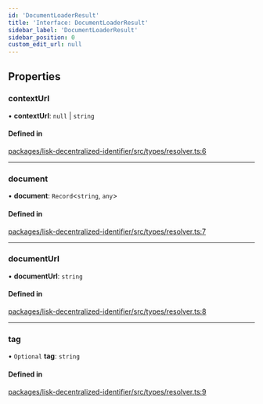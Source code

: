 ```yaml
---
id: 'DocumentLoaderResult'
title: 'Interface: DocumentLoaderResult'
sidebar_label: 'DocumentLoaderResult'
sidebar_position: 0
custom_edit_url: null
---
```


## Properties

### contextUrl

• **contextUrl**: `null` \| `string`

#### Defined in

[packages/lisk-decentralized-identifier/src/types/resolver.ts:6](https://github.com/aldhosutra/lisk-did/blob/f053e54/packages/lisk-decentralized-identifier/src/types/resolver.ts#L6)

---

### document

• **document**: `Record`<`string`, `any`\>

#### Defined in

[packages/lisk-decentralized-identifier/src/types/resolver.ts:7](https://github.com/aldhosutra/lisk-did/blob/f053e54/packages/lisk-decentralized-identifier/src/types/resolver.ts#L7)

---

### documentUrl

• **documentUrl**: `string`

#### Defined in

[packages/lisk-decentralized-identifier/src/types/resolver.ts:8](https://github.com/aldhosutra/lisk-did/blob/f053e54/packages/lisk-decentralized-identifier/src/types/resolver.ts#L8)

---

### tag

• `Optional` **tag**: `string`

#### Defined in

[packages/lisk-decentralized-identifier/src/types/resolver.ts:9](https://github.com/aldhosutra/lisk-did/blob/f053e54/packages/lisk-decentralized-identifier/src/types/resolver.ts#L9)
